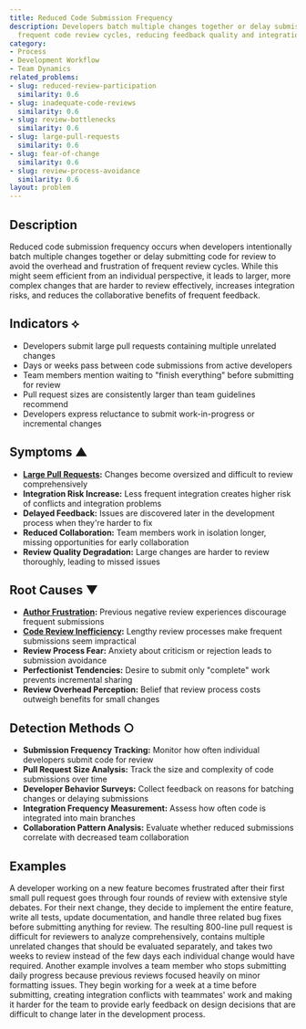 ```yaml
---
title: Reduced Code Submission Frequency
description: Developers batch multiple changes together or delay submissions to avoid
  frequent code review cycles, reducing feedback quality and integration frequency.
category:
- Process
- Development Workflow
- Team Dynamics
related_problems:
- slug: reduced-review-participation
  similarity: 0.6
- slug: inadequate-code-reviews
  similarity: 0.6
- slug: review-bottlenecks
  similarity: 0.6
- slug: large-pull-requests
  similarity: 0.6
- slug: fear-of-change
  similarity: 0.6
- slug: review-process-avoidance
  similarity: 0.6
layout: problem
---
```


## Description

Reduced code submission frequency occurs when developers intentionally batch multiple changes together or delay submitting code for review to avoid the overhead and frustration of frequent review cycles. While this might seem efficient from an individual perspective, it leads to larger, more complex changes that are harder to review effectively, increases integration risks, and reduces the collaborative benefits of frequent feedback.

## Indicators ⟡

- Developers submit large pull requests containing multiple unrelated changes
- Days or weeks pass between code submissions from active developers
- Team members mention waiting to "finish everything" before submitting for review
- Pull request sizes are consistently larger than team guidelines recommend
- Developers express reluctance to submit work-in-progress or incremental changes

## Symptoms ▲

- **[Large Pull Requests](large-pull-requests.md):** Changes become oversized and difficult to review comprehensively
- **Integration Risk Increase:** Less frequent integration creates higher risk of conflicts and integration problems
- **Delayed Feedback:** Issues are discovered later in the development process when they're harder to fix
- **Reduced Collaboration:** Team members work in isolation longer, missing opportunities for early collaboration
- **Review Quality Degradation:** Large changes are harder to review thoroughly, leading to missed issues

## Root Causes ▼

- **[Author Frustration](author-frustration.md):** Previous negative review experiences discourage frequent submissions
- **[Code Review Inefficiency](code-review-inefficiency.md):** Lengthy review processes make frequent submissions seem impractical
- **Review Process Fear:** Anxiety about criticism or rejection leads to submission avoidance
- **Perfectionist Tendencies:** Desire to submit only "complete" work prevents incremental sharing
- **Review Overhead Perception:** Belief that review process costs outweigh benefits for small changes

## Detection Methods ○

- **Submission Frequency Tracking:** Monitor how often individual developers submit code for review
- **Pull Request Size Analysis:** Track the size and complexity of code submissions over time
- **Developer Behavior Surveys:** Collect feedback on reasons for batching changes or delaying submissions
- **Integration Frequency Measurement:** Assess how often code is integrated into main branches
- **Collaboration Pattern Analysis:** Evaluate whether reduced submissions correlate with decreased team collaboration

## Examples

A developer working on a new feature becomes frustrated after their first small pull request goes through four rounds of review with extensive style debates. For their next change, they decide to implement the entire feature, write all tests, update documentation, and handle three related bug fixes before submitting anything for review. The resulting 800-line pull request is difficult for reviewers to analyze comprehensively, contains multiple unrelated changes that should be evaluated separately, and takes two weeks to review instead of the few days each individual change would have required. Another example involves a team member who stops submitting daily progress because previous reviews focused heavily on minor formatting issues. They begin working for a week at a time before submitting, creating integration conflicts with teammates' work and making it harder for the team to provide early feedback on design decisions that are difficult to change later in the development process.